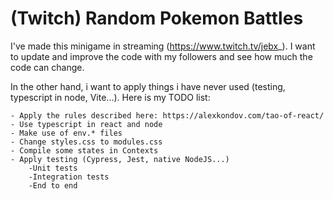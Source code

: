 # (Twitch) Random Pokemon Battles
I've made this minigame in streaming (https://www.twitch.tv/jebx_).
I want to update and improve the code with my followers and see how much the code can change.

In the other hand, i want to apply things i have never used (testing, typescript in node, Vite...).
Here is my TODO list:

    - Apply the rules described here: https://alexkondov.com/tao-of-react/
    - Use typescript in react and node
    - Make use of env.* files
    - Change styles.css to modules.css
    - Compile some states in Contexts
    - Apply testing (Cypress, Jest, native NodeJS...)
        -Unit tests
        -Integration tests
        -End to end